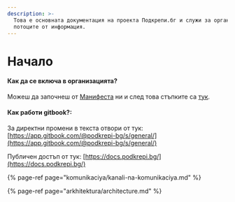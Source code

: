 ```yaml
---
description: >-
  Това е основната документация на проекта Подкрепи.бг и служи за организация на
  потоците от информация.
---
```


# Начало

#### Как да се включа в организацията?

Можеш да започнеш от [Манифеста](https://docs.podkrepi.bg/general/manifesto) ни и след това стъпките са [тук](https://docs.podkrepi.bg/general/komunikaciya/vprosi#kak-da-se-vkliucha-v-organizaciata).

#### Как работи gitbook?:

За директни промени в текста отвори от тук: [https://app.gitbook.com/@podkrepi-bg/s/general/](https://app.gitbook.com/@podkrepi-bg/s/general/)

Публичен достъп от тук: [https://docs.podkrepi.bg/](https://docs.podkrepi.bg/)



{% page-ref page="komunikaciya/kanali-na-komunikaciya.md" %}

{% page-ref page="arkhitektura/architecture.md" %}



